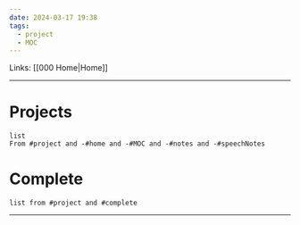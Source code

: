 ```yaml
---
date: 2024-03-17 19:38
tags:
  - project
  - MOC
---
```

Links: [[000 Home|Home]]

---
# Projects
```dataview
list
From #project and -#home and -#MOC and -#notes and -#speechNotes
```
# Complete
```dataview
list from #project and #complete 
```

---
